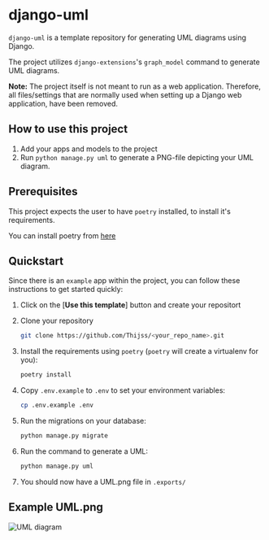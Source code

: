 # django-uml
`django-uml` is a template repository for generating UML diagrams using Django.

The project utilizes `django-extensions`'s `graph_model` command to generate UML diagrams.


**Note:** The project itself is not meant to run as a web application. Therefore, all files/settings
that are normally used when setting up a Django web application, have been removed.


## How to use this project
1. Add your apps and models to the project
2. Run `python manage.py uml` to generate a PNG-file depicting your UML diagram.

## Prerequisites
This project expects the user to have `poetry` installed, to install it's requirements.

You can install poetry from [here](https://python-poetry.org/docs/master/#installation)

## Quickstart
Since there is an `example` app within the project, 
you can follow these instructions to get started quickly:

1. Click on the [**Use this template**] button and create your repositort

1. Clone your repository
    ```bash
    git clone https://github.com/Thijss/<your_repo_name>.git
    ```
    
1. Install the requirements using `poetry` (`poetry` will create a virtualenv for you):
    
    ```bash
    poetry install
    ```

1. Copy `.env.example` to `.env` to set your environment variables:

    ```bash
    cp .env.example .env
    ```

1. Run the migrations on your database:

    ```bash
    python manage.py migrate
   ```

1. Run the command to generate a UML:

    ```bash
    python manage.py uml
    ```

1. You should now have a UML.png file in `.exports/`

## Example UML.png

![UML diagram](.examples/UML.png?raw=true "UML diagram")
